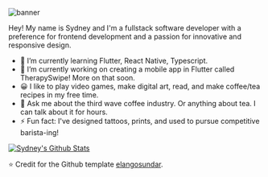 

![banner](https://pbs.twimg.com/media/Eo4jA5iXUAMExOE?format=jpg&name=large)

Hey! My name is Sydney and I'm a fullstack software developer with a preference for frontend development and a passion for innovative and responsive design. 

- 🌱 I’m currently learning Flutter, React Native, Typescript.
- 🔭 I’m currently working on creating a mobile app in Flutter called TherapySwipe! More on that soon.
- 😀 I like to play video games, make digital art, read, and make coffee/tea recipes in my free time.
- 💬 Ask me about the third wave coffee industry. Or anything about tea. I can talk about it for hours.
- ⚡ Fun fact: I've designed tattoos, prints, and used to pursue competitive barista-ing!

[![Sydney's Github Stats](https://github-readme-stats.vercel.app/api?username=sydneygold&show_icons=true&theme=dracula)](https://github.com/anuraghazra/github-readme-stats)

⭐️ Credit for the Github template [elangosundar](https://github.com/elangosundar/awesome-README-templates).
